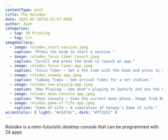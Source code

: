 ```yaml
---
contentType: post
title: The Rolodex
date: 2025-05-16T14:25:57.048Z
author: Zach
categories:
  - tag: 3D Printing
  - tag: C++
imageGallery:
  - image: rolodex_start-session.jpeg
    caption: "Press the knob to start a session."
  - image: rolodex_focus-timer-launch.jpeg
    caption: "Scroll and press the knob to launch an app."
  - image: rolodex_focus-timer-app.jpeg
    caption: "Focus Timer – Set a the time with the knob and press to start the timer."
  - image: rolodex_subway-app.jpeg
    caption: "Subway Times – See arrival times for a set station."
  - image: rolodex_now-playing-app.jpeg
    caption: "Now Playing – See what's playing on Spotify and use the knob to play/pause."
  - image: rolodex_moon-console-app.jpeg
    caption: "Moon Console – View the current moon phase. Image from NASA."
  - image: rolodex_game-of-life-app.jpeg
    caption: "Game of Life – A simulation of Conway's Game of Life."
accentColor: { light: "#c52f4c", dark: "#ff3152" }
---
```


Rolodex is a retro-futuristic desktop console that can be programmed with 24 apps
